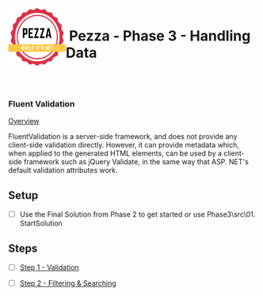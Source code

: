 <img align="left" width="116" height="116" src="pezza-logo.png" />

# &nbsp;**Pezza - Phase 3 - Handling Data**

<br/><br/>

### **Fluent Validation**

[Overview](https://fluentvalidation.net/)

FluentValidation is a server-side framework, and does not provide any client-side validation directly. However, it can provide metadata which, when applied to the generated HTML elements, can be used by a client-side framework such as jQuery Validate, in the same way that ASP. NET's default validation attributes work.

## **Setup**

- [ ] Use the Final Solution from Phase 2 to get started or use Phase3\src\01. StartSolution

## **Steps**

- [ ] [Step 1 - Validation](https://github.com/entelect-incubator/.NET/tree/master/Phase%203/Step%201)
- [ ] [Step 2 - Filtering & Searching](https://github.com/entelect-incubator/.NET/tree/master/Phase%203/Step%202) 
 
